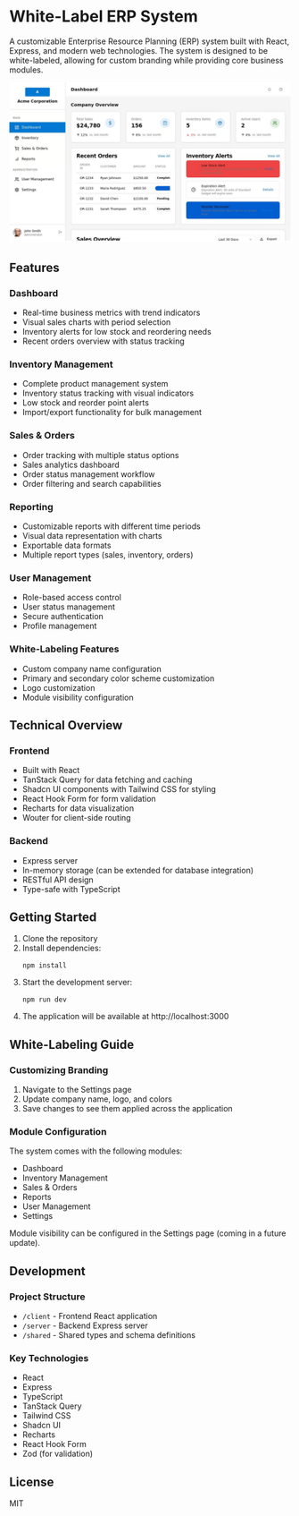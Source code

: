 # White-Label ERP System

A customizable Enterprise Resource Planning (ERP) system built with React, Express, and modern web technologies. The system is designed to be white-labeled, allowing for custom branding while providing core business modules.

![White-Label ERP System](1.png)


## Features

### Dashboard
- Real-time business metrics with trend indicators
- Visual sales charts with period selection
- Inventory alerts for low stock and reordering needs
- Recent orders overview with status tracking

### Inventory Management
- Complete product management system
- Inventory status tracking with visual indicators
- Low stock and reorder point alerts
- Import/export functionality for bulk management

### Sales & Orders
- Order tracking with multiple status options
- Sales analytics dashboard
- Order status management workflow
- Order filtering and search capabilities

### Reporting
- Customizable reports with different time periods
- Visual data representation with charts
- Exportable data formats
- Multiple report types (sales, inventory, orders)

### User Management
- Role-based access control
- User status management
- Secure authentication
- Profile management

### White-Labeling Features
- Custom company name configuration
- Primary and secondary color scheme customization
- Logo customization
- Module visibility configuration

## Technical Overview

### Frontend
- Built with React
- TanStack Query for data fetching and caching
- Shadcn UI components with Tailwind CSS for styling
- React Hook Form for form validation
- Recharts for data visualization
- Wouter for client-side routing

### Backend
- Express server
- In-memory storage (can be extended for database integration)
- RESTful API design
- Type-safe with TypeScript

## Getting Started

1. Clone the repository
2. Install dependencies:
   ```
   npm install
   ```
3. Start the development server:
   ```
   npm run dev
   ```
4. The application will be available at http://localhost:3000

## White-Labeling Guide

### Customizing Branding
1. Navigate to the Settings page
2. Update company name, logo, and colors
3. Save changes to see them applied across the application

### Module Configuration
The system comes with the following modules:
- Dashboard
- Inventory Management
- Sales & Orders
- Reports
- User Management
- Settings

Module visibility can be configured in the Settings page (coming in a future update).

## Development

### Project Structure
- `/client` - Frontend React application
- `/server` - Backend Express server
- `/shared` - Shared types and schema definitions

### Key Technologies
- React
- Express
- TypeScript
- TanStack Query
- Tailwind CSS
- Shadcn UI
- Recharts
- React Hook Form
- Zod (for validation)

## License

MIT